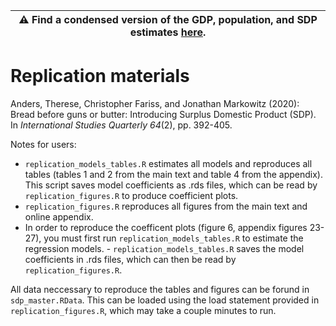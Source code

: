 |:warning: Find a condensed version of the GDP, population, and SDP estimates [here](https://github.com/thereseanders/gdppc_pop_gdp). |
| --- |

# Replication materials

Anders, Therese, Christopher Fariss, and Jonathan Markowitz (2020): Bread before guns or butter: Introducing Surplus Domestic Product (SDP). In *International Studies Quarterly 64*(2), pp. 392-405.

Notes for users: 

- `replication_models_tables.R` estimates all models and reproduces all tables (tables 1 and 2 from the main text and table 4 from the appendix). This script saves model coefficients as .rds files, which can be read by `replication_figures.R` to produce coefficient plots.
- `replication_figures.R` reproduces all figures from the main text and online appendix.
- In order to reproduce the coefficent plots (figure 6, appendix figures 23-27), you must first run `replication_models_tables.R` to estimate the regression models. - `replication_models_tables.R` saves the model coefficients in .rds files, which can then be read by `replication_figures.R`.

All data neccessary to reproduce the tables and figures can be forund in `sdp_master.RData`. This can be loaded using the load statement provided in `replication_figures.R`, which may take a couple minutes to run.
